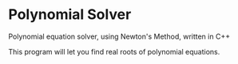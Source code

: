 # Polynomial Solver

Polynomial equation solver, using Newton's Method, written in C++

This program will let you find real roots of polynomial equations.
